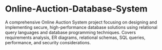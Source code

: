# Online-Auction-Database-System
A comprehensive Online Auction System project focusing on designing and implementing secure, high-performance database solutions using relational query languages and database programming techniques. Covers requirements analysis, ER diagrams, relational schemas, SQL queries, performance, and security considerations.
